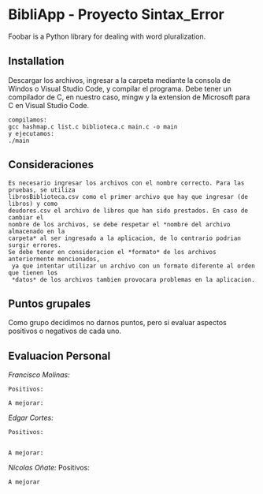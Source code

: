 # BibliApp - Proyecto Sintax_Error

Foobar is a Python library for dealing with word pluralization.

## Installation

Descargar los archivos, ingresar a la carpeta mediante la consola de Windos o Visual Studio Code, y compilar el programa. Debe tener un compilador de C, en nuestro caso, mingw y la extension de Microsoft para C en Visual Studio Code.

```
compilamos:
gcc hashmap.c list.c biblioteca.c main.c -o main
y ejecutamos:
./main
```

## Consideraciones

```
Es necesario ingresar los archivos con el nombre correcto. Para las pruebas, se utiliza 
librosBiblioteca.csv como el primer archivo que hay que ingresar (de libros) y como 
deudores.csv el archivo de libros que han sido prestados. En caso de cambiar el 
nombre de los archivos, se debe respetar el *nombre del archivo almacenado en la 
carpeta* al ser ingresado a la aplicacion, de lo contrario podrian surgir errores. 
Se debe tener en consideracion el *formato* de los archivos anteriormente mencionados,
 ya que intentar utilizar un archivo con un formato diferente al orden que tienen los 
 *datos* de los archivos tambien provocara problemas en la aplicacion.
```

## Puntos grupales
Como grupo decidimos no darnos puntos, pero si evaluar aspectos positivos o negativos de cada uno.

## Evaluacion Personal

*Francisco Molinas:*

    Positivos:      

    A mejorar:      

*Edgar Cortes:*

    Positivos:       
      

    A mejorar:
    

*Nicolas Oñate:*
    Positivos:
       

    A mejorar
       